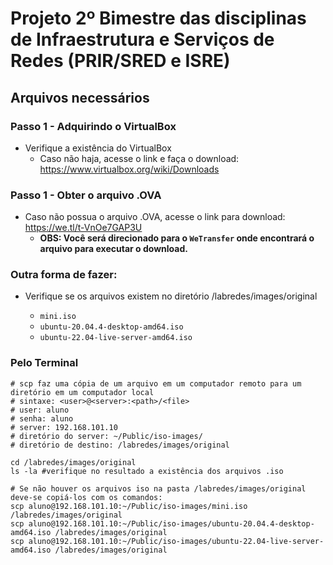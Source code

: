 # Projeto 2º Bimestre das disciplinas de Infraestrutura e Serviços de Redes (PRIR/SRED e ISRE)

## Arquivos necessários

### Passo 1 - Adquirindo o VirtualBox

* Verifique a existência do VirtualBox
  - Caso não haja, acesse o link e faça o download: https://www.virtualbox.org/wiki/Downloads



### Passo 1 - Obter o arquivo .OVA

* Caso não possua o arquivo .OVA, acesse o link para download: https://we.tl/t-VnOe7GAP3U 
  - __OBS: Você será direcionado para o `WeTransfer` onde encontrará o arquivo para executar o download.__

### Outra forma de fazer: 
* Verifique se os arquivos existem no diretório /labredes/images/original
    
  - `mini.iso`<br>
  - `ubuntu-20.04.4-desktop-amd64.iso`<br>
  - `ubuntu-22.04-live-server-amd64.iso`<br>
    

### Pelo Terminal 

```shell
# scp faz uma cópia de um arquivo em um computador remoto para um diretório em um computador local
# sintaxe: <user>@<server>:<path>/<file>
# user: aluno
# senha: aluno
# server: 192.168.101.10
# diretório do server: ~/Public/iso-images/
# diretório de destino: /labredes/images/original

cd /labredes/images/original
ls -la #verifique no resultado a existência dos arquivos .iso

# Se não houver os arquivos iso na pasta /labredes/images/original deve-se copiá-los com os comandos:
scp aluno@192.168.101.10:~/Public/iso-images/mini.iso /labredes/images/original
scp aluno@192.168.101.10:~/Public/iso-images/ubuntu-20.04.4-desktop-amd64.iso /labredes/images/original
scp aluno@192.168.101.10:~/Public/iso-images/ubuntu-22.04-live-server-amd64.iso /labredes/images/original

```


